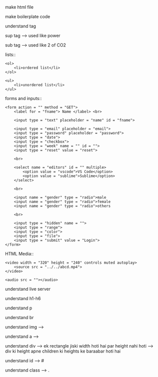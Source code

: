 make html file

make boilerplate code

understand tag

sup tag --> used like power

sub tag --> used like 2 of CO2

lists::

    <ol>
        <li>ordered list</li>
    </ol>

    <ul>
        <li>unordered list</li>
    </ul>

forms and inputs::

    <form action = "" method = "GET">
        <label for = "fname"> Name </label> <br>

        <input type = "text" placeholder = "name" id = "fname">

        <input type = "email" placeholder = "email">
        <input type = "password" placeholder = "password">
        <input type = "date">
        <input type = "checkbox">
        <input type = "week" name = "" id = "">
        <input type = "reset" value = "reset">

        <br>

        <select name = "editors" id = "" multiple>
            <option value = "vscode">VS Code</option>
            <option value = "sublime">Sublime</option>
        </select>

        <br>

        <input name = "gender" type = "radio">male
        <input name = "gender" type = "radio">female
        <input name = "gender" type = "radio">others

        <br>

        <input type = "hidden" name = "">
        <input type = "range">
        <input type = "color">
        <input type = "file">
        <input type = "submit" value = "Login">
    </form>

HTML Media::

    <video width = "320" height = "240" controls muted autoplay>
        <source src = "../../abcd.mp4">
    </video>

    <audio src = ""></audio>

understand live server

understand h1-h6

understand p

understand br

understand img --> <img src = "" alt = "">

understand a  --> <href a = ""></a>

understand div  --> ek rectangle jiski width hoti hai par height nahi hoti --> div ki height apne children ki heights ke baraabar hoti hai

understand id --> #

understand class --> .